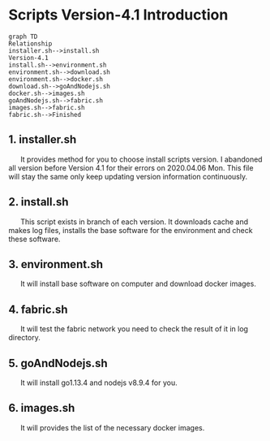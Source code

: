 # Scripts Version-4.1 Introduction


```mermaid
graph TD
Relationship
installer.sh-->install.sh
Version-4.1
install.sh-->environment.sh
environment.sh-->download.sh
environment.sh-->docker.sh
download.sh-->goAndNodejs.sh
docker.sh-->images.sh
goAndNodejs.sh-->fabric.sh
images.sh-->fabric.sh
fabric.sh-->Finished
```


## 1. installer.sh

&nbsp;&nbsp;&nbsp;&nbsp;&nbsp;&nbsp;It provides method for you to choose install scripts version. I abandoned all version before Version 4.1 for their errors on 2020.04.06 Mon. This file will stay the same only keep updating version information continuously.

## 2. install.sh

&nbsp;&nbsp;&nbsp;&nbsp;&nbsp;&nbsp;This script exists in branch of each version. It downloads cache and makes log files, installs the base software for the environment and check these software.

## 3. environment.sh

&nbsp;&nbsp;&nbsp;&nbsp;&nbsp;&nbsp;It will install base software on computer and download docker images.

## 4. fabric.sh

&nbsp;&nbsp;&nbsp;&nbsp;&nbsp;&nbsp;It will test the fabric network you need to check the result of it in log directory.

## 5. goAndNodejs.sh
&nbsp;&nbsp;&nbsp;&nbsp;&nbsp;&nbsp;It will install go1.13.4 and nodejs v8.9.4 for you.

## 6. images.sh
&nbsp;&nbsp;&nbsp;&nbsp;&nbsp;&nbsp;It will provides the list of the necessary docker images.

